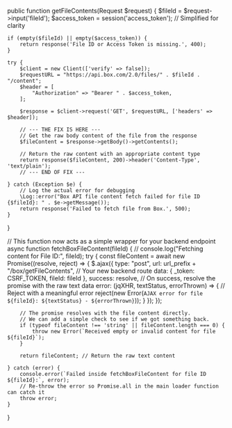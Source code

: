 public function getFileContents(Request $request)
{
    $fileId = $request->input('fileId');
    $access_token = session('access_token'); // Simplified for clarity

    if (empty($fileId) || empty($access_token)) {
        return response('File ID or Access Token is missing.', 400);
    }
    
    try {
        $client = new Client(['verify' => false]);
        $requestURL = "https://api.box.com/2.0/files/" . $fileId . "/content";
        $header = [
            "Authorization" => "Bearer " . $access_token,
        ];

        $response = $client->request('GET', $requestURL, ['headers' => $header]);

        // --- THE FIX IS HERE ---
        // Get the raw body content of the file from the response
        $fileContent = $response->getBody()->getContents();

        // Return the raw content with an appropriate content type
        return response($fileContent, 200)->header('Content-Type', 'text/plain');
        // --- END OF FIX ---

    } catch (Exception $e) {
        // Log the actual error for debugging
        \Log::error("Box API file content fetch failed for file ID {$fileId}: " . $e->getMessage());
        return response('Failed to fetch file from Box.', 500);
    }
}


// This function now acts as a simple wrapper for your backend endpoint
async function fetchBoxFileContent(fileId) {
    // console.log("Fetching content for File ID:", fileId);
    try {
        const fileContent = await new Promise((resolve, reject) => {
            $.ajax({
                type: "post",
                url: url_prefix + "/box/getFileContents", // Your new backend route
                data: { _token: CSRF_TOKEN, fileId: fileId },
                success: resolve, // On success, resolve the promise with the raw text data
                error: (jqXHR, textStatus, errorThrown) => {
                    // Reject with a meaningful error
                    reject(new Error(`AJAX error for file ${fileId}: ${textStatus} - ${errorThrown}`));
                }
            });
        });
        
        // The promise resolves with the file content directly.
        // We can add a simple check to see if we got something back.
        if (typeof fileContent !== 'string' || fileContent.length === 0) {
            throw new Error(`Received empty or invalid content for file ${fileId}`);
        }

        return fileContent; // Return the raw text content

    } catch (error) {
        console.error(`Failed inside fetchBoxFileContent for file ID ${fileId}:`, error);
        // Re-throw the error so Promise.all in the main loader function can catch it
        throw error; 
    }
}
